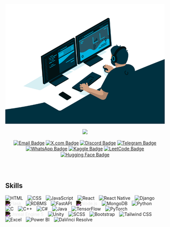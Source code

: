 <!---upper heading--->
<p align = "center">
<img src="ml.gif" alt="Machine Learning and Data Science">
</p>

<p align="center">
  <a href="https://github.com/AbdullahAlAlif"><img src="https://readme-typing-svg.herokuapp.com?lines=Hello+World;I'm+Alif;I+enjoy+coding;and+embrace+challenges;Always+eager+to+learn+and+adapt.&center=true&width=500&height=60&color=FFFFFF"></a>
</p>




<p align="center">
<a href="mailto:alif126426@gmail.com" target="_blank"><img src="https://img.shields.io/badge/Email-D14836?style=for-the-badge&logo=gmail&logoColor=white" alt="Email Badge"  align="center"/></a>
<a href="https://x.com/TurussoTempest" target="_blank"><img src="https://img.shields.io/badge/X.com-1DA1F2?style=for-the-badge&logo=x&logoColor=white" alt="X.com Badge" align="center" /></a>
<a href="https://discordapp.com/users/805696667898347541" target="_blank"><img src="https://img.shields.io/badge/Discord-7289DA?style=for-the-badge&logo=discord&logoColor=white" alt="Discord Badge" align="center" /></a>
<a href="https://t.me/Abdullah_Al_Alif" target="_blank"><img src="https://img.shields.io/badge/Telegram-2CA5E0?style=for-the-badge&logo=telegram&logoColor=white" alt="Telegram Badge" align="center" /></a>
<a href="https://wa.me/8801533924031" target="_blank"><img src="https://img.shields.io/badge/WhatsApp-25D366?style=for-the-badge&logo=whatsapp&logoColor=white" alt="WhatsApp Badge" align="center"/></a>
<a href="https://www.kaggle.com/Abdullah Al Alif" target="_blank"><img src="https://img.shields.io/badge/Kaggle-20BEFF?style=for-the-badge&logo=kaggle&logoColor=white" alt="Kaggle Badge" align="center" /></a>
<a href="https://leetcode.com/u/alif126426/" target="_blank"><img src="https://img.shields.io/badge/LeetCode-FFA116?style=for-the-badge&logo=leetcode&logoColor=white" alt="LeetCode Badge" align="center" /></a>
<a href="https://huggingface.co/YourUsername" target="_blank"><img src="https://img.shields.io/badge/Hugging%20Face-FFAE0D?style=for-the-badge&logo=huggingface&logoColor=white" alt="Hugging Face Badge" align="center"/></a>


</p>
<br>
<br>


<!---skills--->
## Skills

<p align="left"> 
  <img src="https://cdn.jsdelivr.net/gh/devicons/devicon/icons/html5/html5-original.svg" alt="HTML" width="40" height="40" style="padding-right:10px;" /> 
<img src="https://cdn.jsdelivr.net/gh/devicons/devicon/icons/css3/css3-original.svg" alt="CSS" width="40" height="40" style="padding-right:10px;" /> 
<img src="https://cdn.jsdelivr.net/gh/devicons/devicon/icons/javascript/javascript-original.svg" alt="JavaScript" width="40" height="40" style="padding-right:10px;" />
<img src="https://cdn.jsdelivr.net/gh/devicons/devicon/icons/react/react-original.svg" alt="React" width="40" height="40" style="padding-right:10px;" />
<img src="https://img.icons8.com/ios/50/000000/react-native.png" alt="React Native" width="40" height="40" style="padding-right:10px;" />






<img src="https://cdn.jsdelivr.net/gh/devicons/devicon/icons/django/django-plain.svg" alt="Django" width="40" height="40" style="padding-right:10px;" />
<img src="https://cdn.jsdelivr.net/gh/devicons/devicon/icons/flask/flask-original.svg" alt="Flask" width="40" height="40" style="padding-right:10px; filter: invert(100%);" />
<img src="https://cdn.jsdelivr.net/gh/devicons/devicon/icons/mysql/mysql-original.svg" alt="RDBMS" width="40" height="40" style="padding-right:10px;" />
<img src="https://cdn.jsdelivr.net/gh/devicons/devicon/icons/fastapi/fastapi-original.svg" alt="FastAPI" width="40" height="40" style="padding-right:10px;" />
<img src="https://cdn.jsdelivr.net/gh/devicons/devicon/icons/nodejs/nodejs-original.svg" alt="Node.js" width="40" height="40" style="padding-right:10px; filter: invert(100%);" />
<img src="https://cdn.jsdelivr.net/gh/devicons/devicon/icons/mongodb/mongodb-original.svg" alt="MongoDB" width="40" height="40" style="padding-right:10px;" />

<img src="https://cdn.jsdelivr.net/gh/devicons/devicon/icons/python/python-original.svg" alt="Python" width="40" height="40" style="padding-right:10px;" /> 
<img src="https://cdn.jsdelivr.net/gh/devicons/devicon/icons/c/c-original.svg" alt="C" width="40" height="40" style="padding-right:10px;" /> 
<img src="https://cdn.jsdelivr.net/gh/devicons/devicon/icons/cplusplus/cplusplus-original.svg" alt="C++" width="40" height="40" style="padding-right:10px;" /> 
<img src="https://cdn.jsdelivr.net/gh/devicons/devicon/icons/csharp/csharp-original.svg" alt="C#" width="40" height="40" style="padding-right:10px;" /> 
<img src="https://cdn.jsdelivr.net/gh/devicons/devicon/icons/java/java-original.svg" alt="Java" width="40" height="40" style="padding-right:10px;" /> 

<img src="https://cdn.jsdelivr.net/gh/devicons/devicon/icons/tensorflow/tensorflow-original.svg" alt="TensorFlow" width="40" height="40" style="padding-right:10px;" /> 
<img src="https://cdn.jsdelivr.net/gh/devicons/devicon/icons/pytorch/pytorch-original.svg" alt="PyTorch" width="40" height="40" style="padding-right:10px;" />

<img src="https://cdn.jsdelivr.net/gh/devicons/devicon/icons/unrealengine/unrealengine-original.svg" alt="Unreal Engine 5" width="40" height="40" style="padding-right:10px; filter: invert(100%);" />
<img src="https://cdn.jsdelivr.net/gh/devicons/devicon/icons/unity/unity-original.svg" alt="Unity" width="40" height="40" style="padding-right:10px;" /> 

<img src="https://cdn.jsdelivr.net/gh/devicons/devicon/icons/sass/sass-original.svg" alt="SCSS" width="40" height="40" style="padding-right:10px;" />
<img src="https://cdn.jsdelivr.net/gh/devicons/devicon/icons/bootstrap/bootstrap-original.svg" alt="Bootstrap" width="40" height="40" style="padding-right:10px;" />
<img src="https://cdn.jsdelivr.net/gh/devicons/devicon/icons/tailwindcss/tailwindcss-original.svg" alt="Tailwind CSS" width="40" height="40" style="padding-right:10px;" />



<img src="https://logodownload.org/wp-content/uploads/2020/04/excel-logo-0.png" alt="Excel" width="40" height="40" style="padding-right:10px;" />

<img src="https://logos-world.net/wp-content/uploads/2022/02/Microsoft-Power-BI-Symbol.png" alt="Power BI" width="40" height="40" style="padding-right:10px;" />
<img src="https://toppng.com/public/uploads/preview/davinci-resolve-logo-11551057663wqlnlnkwym.png" alt="DaVinci Resolve" width="40" height="40" style="padding-right:10px;" />




</p>



<br />
